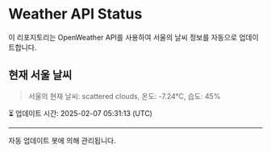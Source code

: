 
# Weather API Status

이 리포지토리는 OpenWeather API를 사용하여 서울의 날씨 정보를 자동으로 업데이트합니다.

## 현재 서울 날씨
> 서울의 현재 날씨: scattered clouds, 온도: -7.24°C, 습도: 45%

⏳ 업데이트 시간: 2025-02-07 05:31:13 (UTC)

---
자동 업데이트 봇에 의해 관리됩니다.
